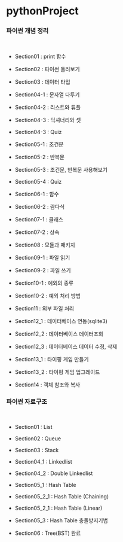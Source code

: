 # pythonProject
### 파이썬 개념 정리
</br>

- Section01 : print 함수 

- Section02 : 파이썬 둘러보기  

- Section03 : 데이터 타입  

- Section04-1 : 문자열 다루기  

- Section04-2 : 리스트와 튜플  

- Section04-3 :  딕셔너리와 셋 

- Section04-3 : Quiz

- Section05-1 : 조건문

- Section05-2 : 반복문

- Section05-3 : 조건문, 반복문 사용해보기

- Section05-4 : Quiz

- Section06-1 : 함수

- Section06-2 : 람다식

- Section07-1 : 클래스

- Section07-2 : 상속

- Section08 : 모듈과 패키지

- Section09-1 : 파일 읽기

- Section09-2 : 파일 쓰기

- Section10-1 : 예외의 종류

- Section10-2 : 예외 처리 방법

- Section11 : 외부 파일 처리

- Section12_1 : 데이터베이스 연동(sqlite3)

- Section12_2 : 데이터베이스 데이터조회

- Section12_3 : 데이터베이스 데이터 수정, 삭제

- Section13_1 : 타이핑 게임 만들기

- Section13_2 : 타이핑 게임 업그레이드

- Section14 : 객체 참조와 복사


### 파이썬 자료구조
</br>
  
- Section01 : List
 
- Section02 : Queue

- Section03 : Stack

- Section04_1 : Linkedlist

- Section04_2 : Double Linkedlist

- Section05_1 : Hash Table

- Section05_2_1 : Hash Table (Chaining)

- Section05_2_1 : Hash Table (Linear)

- Section05_3 : Hash Table 충돌방지기법

- Section06 : Tree(BST) 완료
